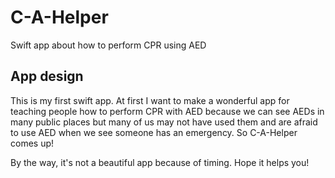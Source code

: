 # C-A-Helper
Swift app about how to perform CPR using AED

## App design
This is my first swift app. At first I want to make a wonderful app for teaching people how to perform CPR with AED because we can see AEDs in many public places but many of us may not have used them and are afraid to use AED when we see someone has an emergency. So C-A-Helper comes up!

By the way, it's not a beautiful app because of timing. Hope it helps you!